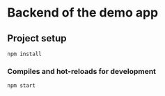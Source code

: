 # Backend of the demo app

## Project setup
```
npm install
```
### Compiles and hot-reloads for development
```
npm start
```